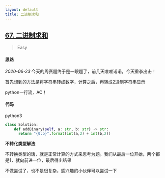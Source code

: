 ```yaml
---
layout: default
title: 二进制求和
---
```


## [67\. 二进制求和](https://leetcode-cn.com/problems/add-binary/)

> Easy

#### 思路

*2020-06-23* 今天的周赛题终于是一眼题了，前几天唯唯诺诺，今天重拳出击！

首先想到的方法是将字符串转成数字，计算之后，再转成2进制字符串显示

python一行流，AC！

#### 代码
python3
```python
class Solution:
    def addBinary(self, a: str, b: str) -> str:
      return "{0:b}".format(int(a,2) + int(b,2))
```

**不转化类型解法**

不转换类型的话，就是正常计算的方式来思考为题。我们从最后一位开始，两个都是1，就向前进一位，最后得出结果

不做尝试了，也不是很复杂，感兴趣的小伙伴可以尝试一下